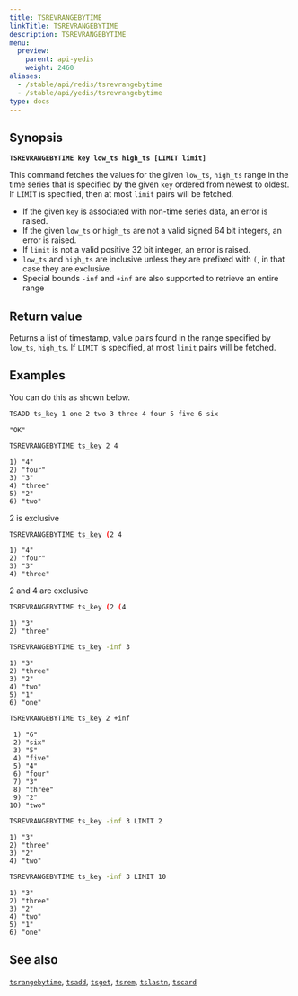 ```yaml
---
title: TSREVRANGEBYTIME
linkTitle: TSREVRANGEBYTIME
description: TSREVRANGEBYTIME
menu:
  preview:
    parent: api-yedis
    weight: 2460
aliases:
  - /stable/api/redis/tsrevrangebytime
  - /stable/api/yedis/tsrevrangebytime
type: docs
---
```


## Synopsis

**`TSREVRANGEBYTIME key low_ts high_ts [LIMIT limit]`**

This command fetches the values for the given `low_ts`, `high_ts` range in the time series that is
specified by the given `key` ordered from newest to oldest. If `LIMIT` is specified, then at most
`limit` pairs will be fetched.

- If the given `key` is associated with non-time series data, an error is raised.
- If the given `low_ts` or `high_ts` are not a valid signed 64 bit integers, an error is raised.
- If `limit` is not a valid positive 32 bit integer, an error is raised.
- `low_ts` and `high_ts` are inclusive unless they are prefixed with `(`, in that case they are
exclusive.
- Special bounds `-inf` and `+inf` are also supported to retrieve an entire range

## Return value

Returns a list of timestamp, value pairs found in the range specified by `low_ts`, `high_ts`. If
`LIMIT` is specified, at most `limit` pairs will be fetched.

## Examples

You can do this as shown below.

```sh
TSADD ts_key 1 one 2 two 3 three 4 four 5 five 6 six
```

```
"OK"
```

```sh
TSREVRANGEBYTIME ts_key 2 4
```

```
1) "4"
2) "four"
3) "3"
4) "three"
5) "2"
6) "two"
```

2 is exclusive

```sh
TSREVRANGEBYTIME ts_key (2 4
```

```
1) "4"
2) "four"
3) "3"
4) "three"
```

2 and 4 are exclusive

```sh
TSREVRANGEBYTIME ts_key (2 (4
```

```
1) "3"
2) "three"
```

```sh
TSREVRANGEBYTIME ts_key -inf 3
```

```
1) "3"
2) "three"
3) "2"
4) "two"
5) "1"
6) "one"
```

```sh
TSREVRANGEBYTIME ts_key 2 +inf
```

```
 1) "6"
 2) "six"
 3) "5"
 4) "five"
 5) "4"
 6) "four"
 7) "3"
 8) "three"
 9) "2"
10) "two"
```

```sh
TSREVRANGEBYTIME ts_key -inf 3 LIMIT 2
```

```
1) "3"
2) "three"
3) "2"
4) "two"
```

```sh
TSREVRANGEBYTIME ts_key -inf 3 LIMIT 10
```

```
1) "3"
2) "three"
3) "2"
4) "two"
5) "1"
6) "one"
```

## See also

[`tsrangebytime`](../tsrangebytime/), [`tsadd`](../tsadd/), [`tsget`](../tsget/),
[`tsrem`](../tsrem/), [`tslastn`](../tslastn/), [`tscard`](../tscard/)

